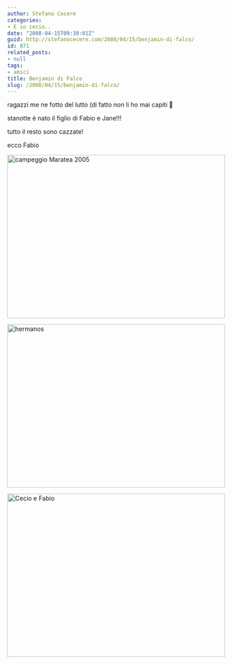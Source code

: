 ```yaml
---
author: Stefano Cecere
categories:
- E io cecio..
date: "2008-04-15T09:38:01Z"
guid: http://stefanocecere.com/2008/04/15/benjamin-di-falco/
id: 871
related_posts:
- null
tags:
- amici
title: Benjamin di Falco
slug: /2008/04/15/benjamin-di-falco/
---
```


ragazzi me ne fotto del lutto (di fatto non li ho mai capiti 🙂

stanotte è nato il figlio di Fabio e Jane!!! 
  
tutto il resto sono cazzate!

ecco Fabio

[<img src="http://farm3.static.flickr.com/2057/2085173535_ce0905199b.jpg" width="500" height="375" alt="campeggio Maratea 2005" />](http://www.flickr.com/photos/krur/2085173535/ "campeggio Maratea 2005 di Humanist 2.0, su Flickr")

[<img src="http://farm3.static.flickr.com/2134/2415177811_33357cf496.jpg" width="500" height="375" alt="hermanos" />](http://www.flickr.com/photos/krur/2415177811/ "hermanos di Humanist 2.0, su Flickr")

[<img src="http://farm3.static.flickr.com/2419/2415173205_4b613c5ef8.jpg" width="500" height="375" alt="Cecio e Fabio" />](http://www.flickr.com/photos/krur/2415173205/ "Cecio e Fabio di Humanist 2.0, su Flickr")